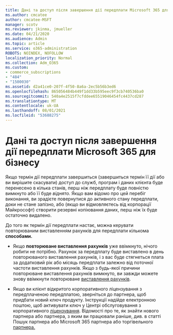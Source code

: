 ```yaml
---
title: Дані та доступ після завершення дії передплати Microsoft 365 для бізнесу
ms.author: cmcatee
author: cmcatee-MSFT
manager: scotv
ms.reviewer: jkinma, jmueller
ms.date: 04/21/2020
ms.audience: Admin
ms.topic: article
ms.service: o365-administration
ROBOTS: NOINDEX, NOFOLLOW
localization_priority: Normal
ms.collection: Adm_O365
ms.custom:
- commerce_subscriptions
- "484"
- "1500030"
ms.assetid: d2a41ce0-207f-4f50-8a6a-2ec5b56b3ed6
ms.openlocfilehash: 865056484b449f1dd33b595eec9f3cb740536ba0
ms.sourcegitcommit: 540a4e2515f7cfddee65519046454fc4437cd287
ms.translationtype: MT
ms.contentlocale: uk-UA
ms.lasthandoff: 08/01/2021
ms.locfileid: "53688275"
---
```

# <a name="what-happens-to-my-data-and-access-when-my-microsoft-365-for-business-subscription-ends"></a>Дані та доступ після завершення дії передплати Microsoft 365 для бізнесу

Якщо термін дії передплати завершиться (завершиться термін її дії або ви вирішите скасувати) доступ до служб, програм і даних клієнта буде перенесено в кілька станів, перш ніж передплату буде повністю вимкнуто або її буде *віднято.* Якщо вам відомо про цей перебіг виконання, ви зрадієте повернутися до активного стану передплати, доки не стане запізно, або (якщо ви відмовляєтесь від корпорації Майкрософт) створити резервні копіювання даних, перш ніж їх буде остаточно видалено.
  
До того як термін дії передплати настає, можна керувати повторюваним виставленням рахунків для передплати кількома **способами.**
  
- Якщо **повторюване виставлення рахунків** уже ввімкнуто, нічого робити не потрібно. Рахунок за передплату буде  виставлено в день повторюваного виставлення рахунків, і з вас буде стягнеться плата за додатковий рік або місяць передплати залежно від поточної частоти виставлення рахунків. Якщо з будь-якої  причини повторюване виставлення рахунків вимкнуто, ви завжди можете знову ввімкнути повторюване [виставлення рахунків](https://docs.microsoft.com/microsoft-365/commerce/subscriptions/renew-your-subscription#turn-recurring-billing-off-or-on).

- Якщо ви клієнт відкритого корпоративного ліцензування з передплаченою передплатою, зверніться до партнера, щоб придбати новий ключ продукту. Інструкції надійде електронною поштою, щоб активувати ключ у Центрі обслуговування з корпоративного [ліцензування](https://go.microsoft.com/fwlink/p/?LinkID=282016). Відомості про те, як знайти нового партнера або партнера, з яким ви працювали раніше, див. в статті Пошук партнера або Microsoft 365 партнера або торгівельного [партнера.](https://docs.microsoft.com/microsoft-365/admin/manage/find-your-partner-or-reseller)
